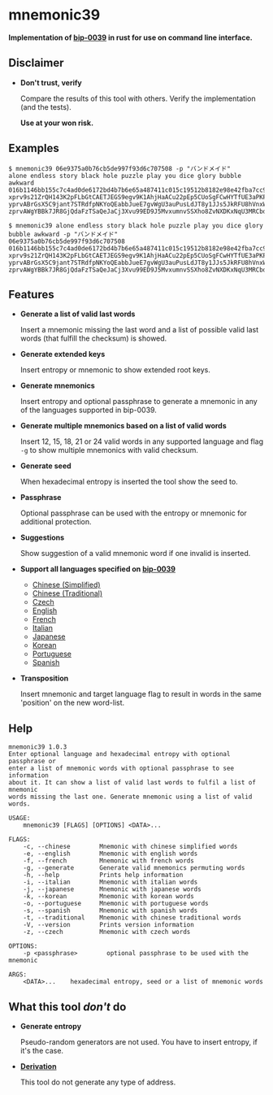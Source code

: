 mnemonic39
==========

**Implementation of [bip-0039](https://github.com/bitcoin/bips/blob/master/bip-0039.mediawiki)
 in rust for use on command line interface.**

## Disclaimer

* **Don't trust, verify**

    Compare the results of this tool with others. Verify the implementation (and the tests).

    **Use at your won risk.**

## Examples

```console
$ mnemonic39 06e9375a0b76cb5de997f93d6c707508 -p "バンドメイド"
alone endless story black hole puzzle play you dice glory bubble awkward
016b1146bb155c7c4ad0de6172bd4b7b6e65a487411c015c19512b8182e98e42fba7cc9da1c7631445fbfaea70057243c52d337c2d7be51786f5023086ae1bf7
xprv9s21ZrQH143K2pFLbGtCAETJEGS9egv9K1AhjHaACu22pEp5CUoSgFCwHYTfUE3aPKPgwccAJqneZoHX1J6iRvkkbxTuYdNhGSUHqfoWzDy
yprvABrGsX5C9jant7STRdfpNKYoQEabbJueE7gvWgU3auPusLdJT8y1JJs5JkRFU8hVnxWVh6CimW9CT5u5izWjEASMUJAL8YCBYAXwEGcYVem
zprvAWgYBBk7JR8GjQdaFzTSaQeJaCj3Xvu99ED9J5MvxumnvSSXho8ZvNXDKxNqU3MRCbdJSZoHEAVkLNWeSgvk2Q7xLdrkiT1fotbacrsgQox
```

```console
$ mnemonic39 alone endless story black hole puzzle play you dice glory bubble awkward -p "バンドメイド"
06e9375a0b76cb5de997f93d6c707508
016b1146bb155c7c4ad0de6172bd4b7b6e65a487411c015c19512b8182e98e42fba7cc9da1c7631445fbfaea70057243c52d337c2d7be51786f5023086ae1bf7
xprv9s21ZrQH143K2pFLbGtCAETJEGS9egv9K1AhjHaACu22pEp5CUoSgFCwHYTfUE3aPKPgwccAJqneZoHX1J6iRvkkbxTuYdNhGSUHqfoWzDy
yprvABrGsX5C9jant7STRdfpNKYoQEabbJueE7gvWgU3auPusLdJT8y1JJs5JkRFU8hVnxWVh6CimW9CT5u5izWjEASMUJAL8YCBYAXwEGcYVem
zprvAWgYBBk7JR8GjQdaFzTSaQeJaCj3Xvu99ED9J5MvxumnvSSXho8ZvNXDKxNqU3MRCbdJSZoHEAVkLNWeSgvk2Q7xLdrkiT1fotbacrsgQox
```

## Features

* **Generate a list of valid last words**

    Insert a mnemonic missing the last word and a list of possible valid last words (that
 fulfill the checksum) is showed.

* **Generate extended keys**

    Insert entropy or mnemonic to show extended root keys.

* **Generate mnemonics**

    Insert entropy and optional passphrase to generate a mnemonic in any of the languages
 supported in bip-0039.
* **Generate multiple mnemonics based on a list of valid words**

    Insert 12, 15, 18, 21 or 24 valid words in any supported language and flag `-g` to show
 multiple mnemonics with valid checksum.

* **Generate seed**

    When hexadecimal entropy is inserted the tool show the seed to.

* **Passphrase**

    Optional passphrase can be used with the entropy or mnemonic for additional protection.

* **Suggestions**

    Show suggestion of a valid mnemonic word if one invalid is inserted.

* **Support all languages specified on
 [bip-0039](https://github.com/bitcoin/bips/blob/master/bip-0039/bip-0039-wordlists.md)**

    - [Chinese (Simplified)](https://github.com/bitcoin/bips/blob/master/bip-0039/chinese_simplified.txt)
    - [Chinese (Traditional)](https://github.com/bitcoin/bips/blob/master/bip-0039/chinese_traditional.txt)
    - [Czech](https://github.com/bitcoin/bips/blob/master/bip-0039/czech.txt)
    - [English](https://github.com/bitcoin/bips/blob/master/bip-0039/english.txt)
    - [French](https://github.com/bitcoin/bips/blob/master/bip-0039/french.txt)
    - [Italian](https://github.com/bitcoin/bips/blob/master/bip-0039/italian.txt)
    - [Japanese](https://github.com/bitcoin/bips/blob/master/bip-0039/japanese.txt)
    - [Korean](https://github.com/bitcoin/bips/blob/master/bip-0039/korean.txt)
    - [Portuguese](https://github.com/bitcoin/bips/blob/master/bip-0039/portuguese.txt)
    - [Spanish](https://github.com/bitcoin/bips/blob/master/bip-0039/spanish.txt)

* **Transposition**

    Insert mnemonic and target language flag to result in words in the same 'position' on the
 new word-list.

## Help

```shell
mnemonic39 1.0.3
Enter optional language and hexadecimal entropy with optional passphrase or
enter a list of mnemonic words with optional passphrase to see information
about it. It can show a list of valid last words to fulfil a list of mnemonic
words missing the last one. Generate mnemonic using a list of valid words.

USAGE:
    mnemonic39 [FLAGS] [OPTIONS] <DATA>...

FLAGS:
    -c, --chinese        Mnemonic with chinese simplified words
    -e, --english        Mnemonic with english words
    -f, --french         Mnemonic with french words
    -g, --generate       Generate valid mnemonics permuting words
    -h, --help           Prints help information
    -i, --italian        Mnemonic with italian words
    -j, --japanese       Mnemonic with japanese words
    -k, --korean         Mnemonic with korean words
    -o, --portuguese     Mnemonic with portuguese words
    -s, --spanish        Mnemonic with spanish words
    -t, --traditional    Mnemonic with chinese traditional words
    -V, --version        Prints version information
    -z, --czech          Mnemonic with czech words

OPTIONS:
    -p <passphrase>        optional passphrase to be used with the mnemonic

ARGS:
    <DATA>...    hexadecimal entropy, seed or a list of mnemonic words
```

## What this tool *don't* do
* **Generate entropy**

    Pseudo-random generators are not used. You have to insert entropy, if it's the case.

* **[Derivation](https://crates.io/crates/derivation32)**

    This tool do not generate any type of address.
